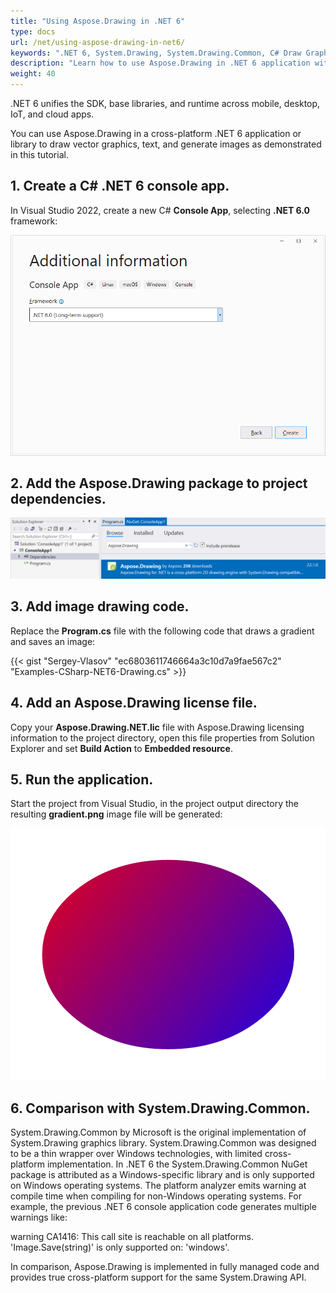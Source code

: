```yaml
---
title: "Using Aspose.Drawing in .NET 6"
type: docs
url: /net/using-aspose-drawing-in-net6/
keywords: ".NET 6, System.Drawing, System.Drawing.Common, C# Draw Graphics, Graphics C#"
description: "Learn how to use Aspose.Drawing in .NET 6 application with C#."
weight: 40
---
```


.NET 6 unifies the SDK, base libraries, and runtime across mobile, desktop, IoT, and cloud apps.

You can use Aspose.Drawing in a cross-platform .NET 6 application or library to draw vector graphics, text, and generate images as demonstrated in this tutorial.

## 1. Create a C# .NET 6 console app.

In Visual Studio 2022, create a new C# **Console App**, selecting **.NET 6.0** framework:

![.NET 6 Console App project settings](console-app-project-settings.png)

## 2. Add the Aspose.Drawing package to project dependencies.

![Installing Aspose.Drawing from NuGet](installing-aspose-drawing-nuget.png)

## 3. Add image drawing code.

Replace the **Program.cs** file with the following code that draws a gradient and saves an image:

{{< gist "Sergey-Vlasov" "ec6803611746664a3c10d7a9fae567c2" "Examples-CSharp-NET6-Drawing.cs" >}}

## 4. Add an Aspose.Drawing license file.

Copy your **Aspose.Drawing.NET.lic** file with Aspose.Drawing licensing information to the project directory, open this file properties from Solution Explorer and set **Build Action** to **Embedded resource**.

## 5. Run the application.

Start the project from Visual Studio, in the project output directory the resulting **gradient.png** image file will be generated:

![Linear gradient drawn in .NET 6](linear-gradient-in-net6.png)

## 6. Comparison with System.Drawing.Common.

System.Drawing.Common by Microsoft is the original implementation of System.Drawing graphics library. System.Drawing.Common was designed to be a thin wrapper over Windows technologies, with limited cross-platform implementation. In .NET 6 the System.Drawing.Common NuGet package is attributed as a Windows-specific library and is only supported on Windows operating systems. The platform analyzer emits warning at compile time when compiling for non-Windows operating systems. For example, the previous .NET 6 console application code generates multiple warnings like:

warning CA1416: This call site is reachable on all platforms. 'Image.Save(string)' is only supported on: 'windows'.

In comparison, Aspose.Drawing is implemented in fully managed code and provides true cross-platform support for the same System.Drawing API.
